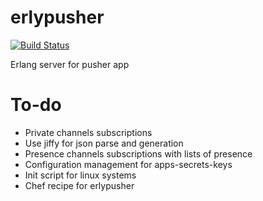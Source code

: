 erlypusher
==========

[![Build Status](https://travis-ci.org/arrowcircle/erlypusher.png?branch=master)](https://travis-ci.org/arrowcircle/erlypusher)

Erlang server for pusher app

# To-do
* Private channels subscriptions
* Use jiffy for json parse and generation
* Presence channels subscriptions with lists of presence
* Configuration management for apps-secrets-keys
* Init script for linux systems
* Chef recipe for erlypusher


